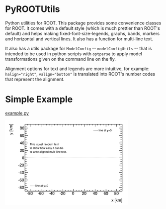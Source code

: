 # PyROOTUtils

Python utilities for ROOT. This package provides some convenience classes for ROOT. It comes with a default style (which is much prettier than ROOT's default) and helps making fixed-font-size-legends, graphs, bands, markers and horizontal and vertical lines. It also has a function for multi-line text. 

It also has a utils package for `ModelConfig` -- `modelConfigUtils` -- that is intended to be used in python scripts with `optparse` to apply model transformations given on the command line on the fly.

Alignment options for text and legends are more intuitive, for example: `halign="right"`, `valign="bottom"` is translated into ROOT's number codes that represent the alignment.


# Simple Example

[example.py](example.py)

![exampleImage](doc/example.png)
